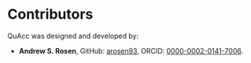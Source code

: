 # Contributors

QuAcc was designed and developed by:
- **Andrew S. Rosen**, GitHub: [arosen93](https://github.com/arosen93), ORCID: [0000-0002-0141-7006](https://orcid.org/0000-0002-0141-7006).
